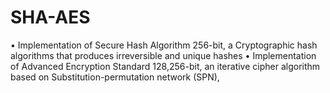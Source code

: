 # SHA-AES

• Implementation of Secure Hash Algorithm 256-bit, a Cryptographic hash
  algorithms that produces irreversible and unique hashes
• Implementation of Advanced Encryption Standard 128,256-bit, an iterative
  cipher algorithm based on Substitution-permutation network (SPN),
